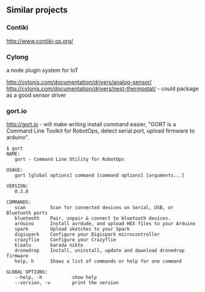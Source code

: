 





## Similar projects

### Contiki
http://www.contiki-os.org/  


### Cylong
a node plugin system for IoT

http://cylonjs.com/documentation/drivers/analog-sensor/
http://cylonjs.com/documentation/drivers/nest-thermostat/ - could package as a good sensor driver

### gort.io
http://gort.io - will make writing install command easier, "GORT is a Command Line Toolkit for RobotOps, detect serial port, upload firmware to arduino".
```
$ gort
NAME:
   gort - Command Line Utility for RobotOps

USAGE:
   gort [global options] command [command options] [arguments...]

VERSION:
   0.3.0

COMMANDS:
   scan         Scan for connected devices on Serial, USB, or Bluetooth ports
   bluetooth    Pair, unpair & connect to bluetooth devices.
   arduino      Install avrdude, and upload HEX files to your Arduino
   spark        Upload sketches to your Spark
   digispark    Configure your Digispark microcontroller
   crazyflie    Configure your Crazyflie
   klaatu       barada nikto
   dronedrop    Install, uninstall, update and download dronedrop firmware
   help, h      Shows a list of commands or help for one command

GLOBAL OPTIONS:
   --help, -h           show help
   --version, -v        print the version
```

